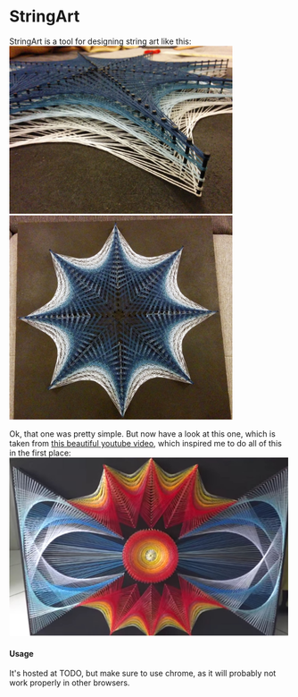 StringArt
=========
StringArt is a tool for designing string art like this:
<img src="images/mine1.jpg?raw=true" width="400">
<img src="images/mine2.jpg?raw=true" width="400">

Ok, that one was pretty simple. But now have a look at this one, which is taken from [this beautiful youtube video][yt], which inspired me to do all of this in the first place:
<img src="images/red and blue.jpg?raw=true" width="500">

#### Usage
It's hosted at TODO, but make sure to use chrome, as it will probably not work properly in other browsers.


[yt]: https://www.youtube.com/watch?v=YlJMmU01oq4

